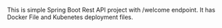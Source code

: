 This is simple Spring Boot Rest API project with /welcome endpoint. It has Docker File and Kubenetes deployment files. 
